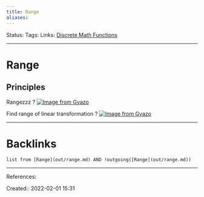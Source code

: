 ```yaml
---
title: Range
aliases:
---
```

Status:
Tags:
Links: [Discrete Math Functions](out/discrete-math-functions.md)
___

# Range

## Principles
Rangezzz
?
[![Image from Gyazo](https://i.gyazo.com/fb763a6889c35a2f4e53c831bec6de14.png)](https://gyazo.com/fb763a6889c35a2f4e53c831bec6de14)

Find range of linear transformation
?
[![Image from Gyazo](https://i.gyazo.com/a1d7c541d5c79c88b2a061fe56603c4e.png)](https://gyazo.com/a1d7c541d5c79c88b2a061fe56603c4e)


___

# Backlinks
```dataview
list from [Range](out/range.md) AND !outgoing([Range](out/range.md))
```
___
References:

Created:: 2022-02-01 15:31
